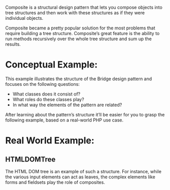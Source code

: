 Composite is a structural design pattern that lets you compose objects into tree structures and then work with these structures as if they were individual objects.

Composite became a pretty popular solution for the most problems that require building a tree structure. Composite’s great feature is the ability to run methods recursively over the whole tree structure and sum up the results.

# Conceptual Example:
This example illustrates the structure of the Bridge design pattern and focuses on the following questions:
* What classes does it consist of?
* What roles do these classes play?
* In what way the elements of the pattern are related?

After learning about the pattern’s structure it’ll be easier for you to grasp the following example, based on a real-world PHP use case.

# Real World Example:
## HTMLDOMTree
The HTML DOM tree is an example of such a structure. For instance, while the various input elements can act as leaves, the complex elements like forms and fieldsets play the role of composites.
<!--
## Page
In this example, the `Page` hierarchy acts as the Abstraction, and the `Renderer` hierarchy acts as the Implementation. Objects of the `Page` class can assemble web pages of a particular kind using basic elements provided by a `Renderer` object attached to that page. Since both of the class hierarchies are separate, you can add a new `Renderer` class without changing any of the `Page` classes and vice versa.

## PaymentSystem
This example demonstrates how the Bridge Design Pattern allows separating the abstraction (Payment) from the implementation (PaymentGateway), enabling flexibility to add new payment types or gateways without affecting existing code.

### Explanation:
* Abstraction (Payment): 
-Represents the main operations of the payment system.
-Delegates the processing of payments to the PaymentGateway implementation.
* Refined Abstractions (OnlinePayment, InStorePayment): 
-Provide specific implementations for payment types (online or in-store).
* Implementation (PaymentGateway Interface): 
-Represents the interface for payment gateways like PayPal or Stripe.
* Concrete Implementations (PayPalGateway, StripeGateway): 
-Specific implementations for different payment gateways.
* Client Code: 
-Works only with the abstraction, not caring about the specific implementation.

## CurrencyConverter:
In this scenario, we'll implement a drawing tool where the abstraction represents different shapes (like circles and rectangles), and the implementation focuses on different rendering methods (like vector rendering and raster rendering).
### Explanation:
* Abstraction (Shape): 
-Represents the concept of a shape.
-Delegates the rendering logic to the Renderer implementation.
* Refined Abstractions  (Circle, Rectangle): 
-Extend the abstraction to include specific shapes.
* Implementation (Renderer Interface):
-Represents the interface for payment gateways like PayPal or Stripe.
* Concrete Implementations (VectorRenderer, RasterRenderer): 
-Implement rendering logic for vector graphics and raster graphics, respectively.
* Client Code: 
-Works with any combination of shapes and renderers.
-->